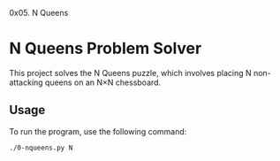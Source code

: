 0x05. N Queens

# N Queens Problem Solver

This project solves the N Queens puzzle, which involves placing N non-attacking queens on an N×N chessboard. 

## Usage

To run the program, use the following command:

```sh
./0-nqueens.py N

